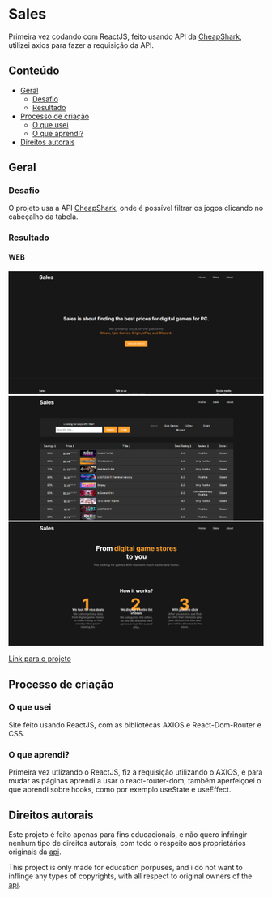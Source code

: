# Sales

Primeira vez codando com ReactJS, feito usando API da [CheapShark](https://www.cheapshark.com/), utilizei axios para fazer a requisição da API.

## Conteúdo

- [Geral](#geral)
    - [Desafio](#desafio)
    - [Resultado](#resultado)
- [Processo de criação](#processo-de-criação)
    - [O que usei](#o-que-usei)
    - [O que aprendi?](#o-que-aprendi?)
- [Direitos autorais](#direitos-autorais)

## Geral

### Desafio

O projeto usa a API [CheapShark](https://apidocs.cheapshark.com/), onde é possível filtrar os jogos clicando no cabeçalho da tabela.

### Resultado

#### WEB
![WEB](https://github.com/renato-roca-dev/sales/blob/master/src/imgs/WEB1.png)
![WEB](https://github.com/renato-roca-dev/sales/blob/master/src/imgs/WEB2.png)
![WEB](https://github.com/renato-roca-dev/sales/blob/master/src/imgs/WEB3.png)

[Link para o projeto](https://sales-mauve.vercel.app/)

## Processo de criação

### O que usei

Site feito usando ReactJS, com as bibliotecas AXIOS e React-Dom-Router e CSS.

### O que aprendi?

Primeira vez utlizando o ReactJS, fiz a requisição utilizando o AXIOS, e para mudar as páginas aprendi a usar o react-router-dom, também aperfeiçoei o que aprendi sobre hooks, como por exemplo useState e useEffect.

## Direitos autorais

Este projeto é feito apenas para fins educacionais, e não quero infringir nenhum tipo de direitos autorais, com todo o respeito aos proprietários originais da [api](https://apidocs.cheapshark.com/).

This project is only made for education porpuses, and i do not want to inflinge any types of copyrights, with all respect to original owners of the [api](https://apidocs.cheapshark.com/).

